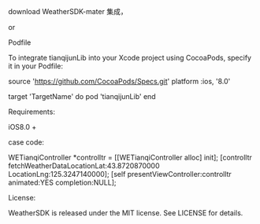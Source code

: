 download WeatherSDK-mater 集成，

or

Podfile

To integrate tianqijunLib into your Xcode project using CocoaPods, specify it in your Podfile:

source 'https://github.com/CocoaPods/Specs.git'
platform :ios, '8.0'

target 'TargetName' do
pod 'tianqijunLib'
end

Requirements:

iOS8.0 +

case code:

   WETianqiController *controlltr = [[WETianqiController alloc] init];
   [controlltr fetchWeatherDataLocationLat:43.8720870000 LocationLng:125.3247140000];
   [self presentViewController:controlltr animated:YES completion:NULL];

License:

WeatherSDK is released under the MIT license. See LICENSE for details.


